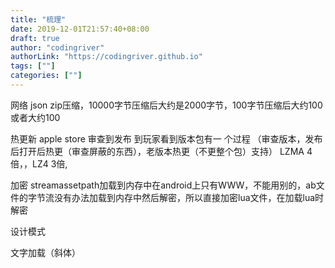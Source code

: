 ```yaml
---
title: "梳理"
date: 2019-12-01T21:57:40+08:00
draft: true
author: "codingriver"
authorLink: "https://codingriver.github.io"
tags: [""]
categories: [""]
---
```


<!--more-->




网络  json zip压缩，10000字节压缩后大约是2000字节，100字节压缩后大约100或者大约100




热更新    apple store 审查到发布 到玩家看到版本包有一
个过程    （审查版本，发布后打开后热更（审查屏蔽的东西），老版本热更（不更整个包）支持）
		LZMA 4倍，，LZ4 3倍,
		
		
加密   streamassetpath加载到内存中在android上只有WWW，不能用别的，ab文件的字节流没有办法加载到内存中然后解密，所以直接加密lua文件，在加载lua时解密

设计模式

文字加载（斜体）
